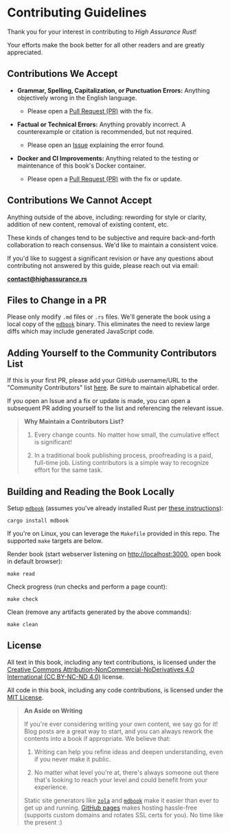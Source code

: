 # Contributing Guidelines

Thank you for your interest in contributing to *High Assurance Rust*!

Your efforts make the book better for all other readers and are greatly appreciated.

## Contributions We Accept

* **Grammar, Spelling, Capitalization, or Punctuation Errors:** Anything objectively wrong in the English language.

    * Please open a [Pull Request (PR)](https://docs.github.com/en/pull-requests/collaborating-with-pull-requests/proposing-changes-to-your-work-with-pull-requests/creating-a-pull-request) with the fix.

* **Factual or Technical Errors:** Anything provably incorrect. A counterexample or citation is recommended, but not required.

    * Please open an [Issue](https://docs.github.com/en/issues/tracking-your-work-with-issues/creating-an-issue) explaining the error found.

* **Docker and CI Improvements:** Anything related to the testing or maintenance of this book's Docker container.

    * Please open a [Pull Request (PR)](https://docs.github.com/en/pull-requests/collaborating-with-pull-requests/proposing-changes-to-your-work-with-pull-requests/creating-a-pull-request) with the fix or update.

## Contributions We Cannot Accept

Anything outside of the above, including: rewording for style or clarity, addition of new content, removal of existing content, etc.

These kinds of changes tend to be subjective and require back-and-forth collaboration to reach consensus.
We'd like to maintain a consistent voice.

If you'd like to suggest a significant revision or have any questions about contributing not answered by this guide, please reach out via email:

<a href="mailto:contact@highassurance.rs">**contact@highassurance.rs**</a>

## Files to Change in a PR

Please only modify `.md` files or `.rs` files.
We'll generate the book using a local copy of the [`mdbook`](https://rust-lang.github.io/mdBook/) binary.
This eliminates the need to review large diffs which may include generated JavaScript code.

## Adding Yourself to the Community Contributors List

If this is your first PR, please add your GitHub username/URL to the "Community Contributors" list [here](./src/chp1/about_the_team.md#community-contributors).
Be sure to maintain alphabetical order.

If you open an Issue and a fix or update is made, you can open a subsequent PR adding yourself to the list and referencing the relevant issue.

> **Why Maintain a Contributors List?**
>
> 1. Every change counts. No matter how small, the cumulative effect is significant!
>
> 2. In a traditional book publishing process, proofreading is a paid, full-time job. Listing contributors is a simple way to recognize effort for the same task.

## Building and Reading the Book Locally

Setup [`mdbook`](https://rust-lang.github.io/mdBook/index.html) (assumes you've already installed Rust per [these instructions](https://www.rust-lang.org/tools/install)):

```
cargo install mdbook
```

If you're on Linux, you can leverage the `Makefile` provided in this repo.
The supported `make` targets are below.

Render book (start webserver listening on [http://localhost:3000](http://localhost:3000), open book in default browser):

```
make read
```

Check progress (run checks and perform a page count):

```
make check
```

Clean (remove any artifacts generated by the above commands):

```
make clean
```

## License

All text in this book, including any text contributions, is licensed under the [Creative Commons Attribution-NonCommercial-NoDerivatives 4.0 International (CC BY-NC-ND 4.0)](https://creativecommons.org/licenses/by-nc-nd/4.0/) license.

All code in this book, including any code contributions, is licensed under the [MIT License](https://opensource.org/licenses/MIT).

> **An Aside on Writing**
>
> If you're ever considering writing your own content, we say go for it!
> Blog posts are a great way to start, and you can always rework the contents into a book if appropriate.
> We believe that:
>
> 1. Writing can help you refine ideas and deepen understanding, even if you never make it public.
>
> 2. No matter what level you're at, there's always someone out there that's looking to reach your level and could benefit from your experience.
>
> Static site generators like [`zola`](https://www.getzola.org/) and [`mdbook`](https://rust-lang.github.io/mdBook/) make it easier than ever to get up and running.
> [GitHub pages](https://pages.github.com/) makes hosting hassle-free (supports custom domains and rotates SSL certs for you).
> No time like the present :)